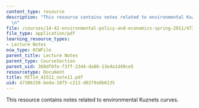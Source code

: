 ```yaml
---
content_type: resource
description: "This resource contains notes related to environmental Kuznets curves.\r\
  \n"
file: /courses/14-42-environmental-policy-and-economics-spring-2011/47306156beda28f5c212d0279a9b6135_MIT14_42S11_note11.pdf
file_type: application/pdf
learning_resource_types:
- Lecture Notes
ocw_type: OCWFile
parent_title: Lecture Notes
parent_type: CourseSection
parent_uid: 360df0fe-f3ff-2344-da86-13e4a1d49ce5
resourcetype: Document
title: MIT14_42S11_note11.pdf
uid: 47306156-beda-28f5-c212-d0279a9b6135
---
```

This resource contains notes related to environmental Kuznets curves.



